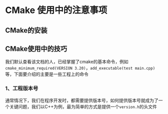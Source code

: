 # CMake 使用中的注意事项

## CMake的安装

## CMake使用中的技巧

我们默认查看该文档的人，已经掌握了cmake的基本命令，例如`cmake_minimum_required(VERSION 3.20)`，`add_executable(test main.cpp)`等，下面要介绍的主要是一些工程上的命令

### 1、工程版本号

通常情况下，我们在程序开发时，都需要提供版本号，如何提供版本号就成为了一个关键问题，我们以C++为例，最为简单的方式是提供一个`version.h`的头文件
